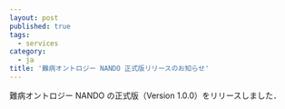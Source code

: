 ```yaml
---
layout: post
published: true
tags:
  - services
category:
  - ja
title: '難病オントロジー NANDO 正式版リリースのお知らせ'
---
```


難病オントロジー NANDO の正式版（Version 1.0.0）をリリースしました．

